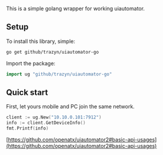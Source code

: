 
This is a simple golang wrapper for working uiautomator.

## Setup


To install this library, simple:



```bash
go get github/trazyn/uiautomator-go
```


Import the package:



```go
import ug "github/trazyn/uiautomator-go"
```


## Quick start

First, let yours mobile and PC join the same network.

```go
client := ug.New("10.10.0.101:7912")
info := client.GetDeviceInfo()
fmt.Printf(info)

```

[https://github.com/openatx/uiautomator2#basic-api-usages](https://github.com/openatx/uiautomator2#basic-api-usages)
